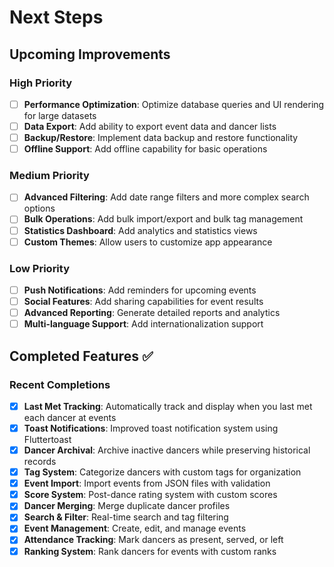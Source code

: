 # Next Steps

## Upcoming Improvements

### High Priority
- [ ] **Performance Optimization**: Optimize database queries and UI rendering for large datasets
- [ ] **Data Export**: Add ability to export event data and dancer lists
- [ ] **Backup/Restore**: Implement data backup and restore functionality
- [ ] **Offline Support**: Add offline capability for basic operations

### Medium Priority
- [ ] **Advanced Filtering**: Add date range filters and more complex search options
- [ ] **Bulk Operations**: Add bulk import/export and bulk tag management
- [ ] **Statistics Dashboard**: Add analytics and statistics views
- [ ] **Custom Themes**: Allow users to customize app appearance

### Low Priority
- [ ] **Push Notifications**: Add reminders for upcoming events
- [ ] **Social Features**: Add sharing capabilities for event results
- [ ] **Advanced Reporting**: Generate detailed reports and analytics
- [ ] **Multi-language Support**: Add internationalization support

## Completed Features ✅

### Recent Completions
- [x] **Last Met Tracking**: Automatically track and display when you last met each dancer at events
- [x] **Toast Notifications**: Improved toast notification system using Fluttertoast
- [x] **Dancer Archival**: Archive inactive dancers while preserving historical records
- [x] **Tag System**: Categorize dancers with custom tags for organization
- [x] **Event Import**: Import events from JSON files with validation
- [x] **Score System**: Post-dance rating system with custom scores
- [x] **Dancer Merging**: Merge duplicate dancer profiles
- [x] **Search & Filter**: Real-time search and tag filtering
- [x] **Event Management**: Create, edit, and manage events
- [x] **Attendance Tracking**: Mark dancers as present, served, or left
- [x] **Ranking System**: Rank dancers for events with custom ranks 